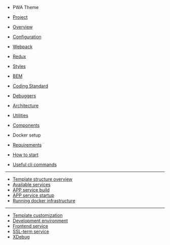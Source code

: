 -   PWA Theme
-   [Project](/theme/01-Project.md)
-   [Overview](/theme/02-Overview.md)
-   [Configuration](/theme/03-Configuration.md)
-   [Webpack](/theme/04-Webpack.md)
-   [Redux](/theme/05-Redux.md)
-   [Styles](/theme/06-Styles.md)
-   [BEM](/theme/07-BEM.md)
-   [Coding Standard](/theme/08-Standard.md)
-   [Debuggers](/theme/09-Debuggers.md)
-   [Architecture](/theme/10-Architecture.md)
-   [Utilities](/theme/11-Utilities.md)
-   [Components](/theme/12-Components.md)

-   Docker setup
-   [Requirements](/docker/A-requirements.md)
-   [How to start](/docker/01-how-to-start.md)
-   [Useful cli commands](/docker/B-cli-commands.md)

* * *

-   [Template structure overview](/docker/02-structure-overview.md)
-   [Available services](/docker/03-services.md)
-   [APP service build](/docker/04-app-service-build.md)
-   [APP service startup](/docker/05-app-service-startup.md)
-   [Running docker infrastructure](/docker/06-running-infrastructure.md)

* * *

-   [Template customization](/docker/C-changing-template.md)
-   [Development environment](/docker/E-development-environment.md)
-   [Frontend service](/docker/F-Frontend-container.md)
-   [SSL-term service](/docker/G-SSL-container.md)
-   [XDebug](/docker/D-xdebug.md)
